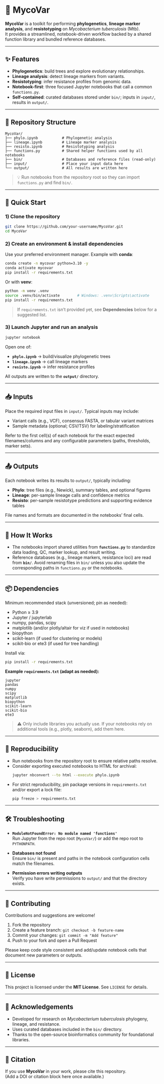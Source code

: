 # 🧬 MycoVar

**MycoVar** is a toolkit for performing **phylogenetics**, **lineage marker analysis**, and **resistotyping** on *Mycobacterium tuberculosis* (Mtb).  
It provides a streamlined, notebook-driven workflow backed by a shared function library and bundled reference databases.

---

## ✨ Features

- **Phylogenetics**: build trees and explore evolutionary relationships.  
- **Lineage analysis**: detect lineage markers from variants.  
- **Resistotyping**: infer resistance profiles from genomic data.  
- **Notebook-first**: three focused Jupyter notebooks that call a common `functions.py`.  
- **Self-contained**: curated databases stored under `bin/`; inputs in `input/`, results in `output/`.

---

## 📂 Repository Structure

```
MycoVar/
├── phylo.ipynb           # Phylogenetic analysis
├── lineage.ipynb         # Lineage marker analysis
├── resisto.ipynb         # Resistotyping analysis
├── functions.py          # Shared helper functions used by all notebooks
├── bin/                  # Databases and reference files (read-only)
├── input/                # Place your input data here
└── output/               # All results are written here
```

> 💡 Run notebooks from the repository root so they can import `functions.py` and find `bin/`.

---

## 🚀 Quick Start

### 1) Clone the repository
```bash
git clone https://github.com/your-username/MycoVar.git
cd MycoVar
```

### 2) Create an environment & install dependencies
Use your preferred environment manager. Example with **conda**:
```bash
conda create -n mycovar python=3.10 -y
conda activate mycovar
pip install -r requirements.txt
```

Or with **venv**:
```bash
python -m venv .venv
source .venv/bin/activate        # Windows: .venv\Scripts\activate
pip install -r requirements.txt
```

> If `requirements.txt` isn’t provided yet, see **Dependencies** below for a suggested list.

### 3) Launch Jupyter and run an analysis
```bash
jupyter notebook
```

Open one of:
- **`phylo.ipynb`** → build/visualize phylogenetic trees  
- **`lineage.ipynb`** → call lineage markers  
- **`resisto.ipynb`** → infer resistance profiles  

All outputs are written to the **`output/`** directory.

---

## 📥 Inputs

Place the required input files in `input/`. Typical inputs may include:
- Variant calls (e.g., VCF), consensus FASTA, or tabular variant matrices
- Sample metadata (optional; CSV/TSV) for labeling/stratification

Refer to the first cell(s) of each notebook for the exact expected filenames/columns and any configurable parameters (paths, thresholds, marker sets).

---

## 📤 Outputs

Each notebook writes its results to `output/`, typically including:
- **Phylo**: tree files (e.g., Newick), summary tables, and optional figures  
- **Lineage**: per-sample lineage calls and confidence metrics  
- **Resisto**: per-sample resistotype predictions and supporting evidence tables

File names and formats are documented in the notebooks’ final cells.

---

## 🔧 How It Works

- The notebooks import shared utilities from **`functions.py`** to standardize data loading, QC, marker lookup, and result writing.  
- Reference databases (e.g., lineage markers, resistance loci) are read from **`bin/`**. Avoid renaming files in `bin/` unless you also update the corresponding paths in `functions.py` or the notebooks.

---

## 📦 Dependencies

Minimum recommended stack (unversioned; pin as needed):
- Python ≥ 3.9  
- Jupyter / jupyterlab  
- numpy, pandas, scipy  
- matplotlib (and/or plotly/altair for viz if used in notebooks)  
- biopython  
- scikit-learn (if used for clustering or models)  
- scikit-bio or ete3 (if used for tree handling)  

Install via:
```bash
pip install -r requirements.txt
```

**Example `requirements.txt` (adapt as needed):**
```
jupyter
pandas
numpy
scipy
matplotlib
biopython
scikit-learn
scikit-bio
ete3
```

> ⚠️ Only include libraries you actually use. If your notebooks rely on additional tools (e.g., plotly, seaborn), add them here.

---

## 🧪 Reproducibility

- Run notebooks from the repository root to ensure relative paths resolve.  
- Consider exporting executed notebooks to HTML for archival:
  ```bash
  jupyter nbconvert --to html --execute phylo.ipynb
  ```
- For strict reproducibility, pin package versions in `requirements.txt` and/or export a lock file:
  ```bash
  pip freeze > requirements.txt
  ```

---

## 🛠️ Troubleshooting

- **`ModuleNotFoundError: No module named 'functions'`**  
  Run Jupyter from the repo root (`MycoVar/`) or add the repo root to `PYTHONPATH`.

- **Databases not found**  
  Ensure `bin/` is present and paths in the notebook configuration cells match the filenames.

- **Permission errors writing outputs**  
  Verify you have write permissions to `output/` and that the directory exists.

---

## 🤝 Contributing

Contributions and suggestions are welcome!

1. Fork the repository  
2. Create a feature branch: `git checkout -b feature-name`  
3. Commit your changes: `git commit -m "Add feature"`  
4. Push to your fork and open a Pull Request

Please keep code style consistent and add/update notebook cells that document new parameters or outputs.

---

## 📜 License

This project is licensed under the **MIT License**. See `LICENSE` for details.

---

## 🙏 Acknowledgements

- Developed for research on *Mycobacterium tuberculosis* phylogeny, lineage, and resistance.  
- Uses curated databases included in the `bin/` directory.  
- Thanks to the open-source bioinformatics community for foundational libraries.

---

## 📣 Citation

If you use **MycoVar** in your work, please cite this repository.  
(Add a DOI or citation block here once available.)
